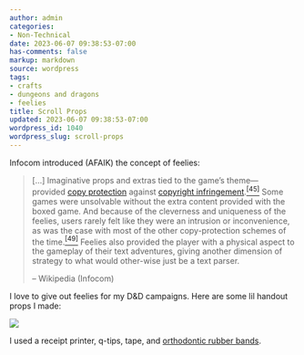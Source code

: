 ```yaml
---
author: admin
categories:
- Non-Technical
date: 2023-06-07 09:38:53-07:00
has-comments: false
markup: markdown
source: wordpress
tags:
- crafts
- dungeons and dragons
- feelies
title: Scroll Props
updated: 2023-06-07 09:38:53-07:00
wordpress_id: 1040
wordpress_slug: scroll-props
---
```

Infocom introduced (AFAIK) the concept of feelies:

> \[…\] Imaginative props and extras tied to the game’s theme—provided [copy protection](https://en.wikipedia.org/wiki/Copy_protection) against [copyright infringement](https://en.wikipedia.org/wiki/Copyright_infringement).[<sup>[45]</sup>](https://en.wikipedia.org/wiki/Infocom#cite_note-dyer19840506-45) Some games were unsolvable without the extra content provided with the boxed game. And because of the cleverness and uniqueness of the feelies, users rarely felt like they were an intrusion or inconvenience, as was the case with most of the other copy-protection schemes of the time.[<sup>[49]</sup>](https://en.wikipedia.org/wiki/Infocom#cite_note-49) Feelies also provided the player with a physical aspect to the gameplay of their text adventures, giving another dimension of strategy to what would other-wise just be a text parser.
> 
> – Wikipedia (Infocom)

I love to give out feelies for my D&D campaigns. Here are some lil handout props I made:

[![](https://blog.za3k.com/wp-content/uploads/2023/06/scroll-crop-835x1024.jpg)](https://blog.za3k.com/wp-content/uploads/2023/06/scroll-crop.jpg)

I used a receipt printer, q-tips, tape, and [orthodontic rubber bands](https://www.amazon.com/Orthodontic-Elastic-Rubberbands-Dreadlocks-Horse/dp/B00OSR1RBM).
